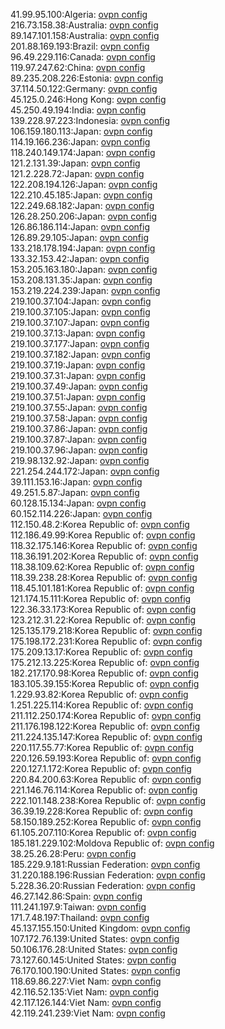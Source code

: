 41.99.95.100:Algeria: [ovpn config](vpn/41_99_95_100.ovpn)  
216.73.158.38:Australia: [ovpn config](vpn/216_73_158_38.ovpn)  
89.147.101.158:Australia: [ovpn config](vpn/89_147_101_158.ovpn)  
201.88.169.193:Brazil: [ovpn config](vpn/201_88_169_193.ovpn)  
96.49.229.116:Canada: [ovpn config](vpn/96_49_229_116.ovpn)  
119.97.247.62:China: [ovpn config](vpn/119_97_247_62.ovpn)  
89.235.208.226:Estonia: [ovpn config](vpn/89_235_208_226.ovpn)  
37.114.50.122:Germany: [ovpn config](vpn/37_114_50_122.ovpn)  
45.125.0.246:Hong Kong: [ovpn config](vpn/45_125_0_246.ovpn)  
45.250.49.194:India: [ovpn config](vpn/45_250_49_194.ovpn)  
139.228.97.223:Indonesia: [ovpn config](vpn/139_228_97_223.ovpn)  
106.159.180.113:Japan: [ovpn config](vpn/106_159_180_113.ovpn)  
114.19.166.236:Japan: [ovpn config](vpn/114_19_166_236.ovpn)  
118.240.149.174:Japan: [ovpn config](vpn/118_240_149_174.ovpn)  
121.2.131.39:Japan: [ovpn config](vpn/121_2_131_39.ovpn)  
121.2.228.72:Japan: [ovpn config](vpn/121_2_228_72.ovpn)  
122.208.194.126:Japan: [ovpn config](vpn/122_208_194_126.ovpn)  
122.210.45.185:Japan: [ovpn config](vpn/122_210_45_185.ovpn)  
122.249.68.182:Japan: [ovpn config](vpn/122_249_68_182.ovpn)  
126.28.250.206:Japan: [ovpn config](vpn/126_28_250_206.ovpn)  
126.86.186.114:Japan: [ovpn config](vpn/126_86_186_114.ovpn)  
126.89.29.105:Japan: [ovpn config](vpn/126_89_29_105.ovpn)  
133.218.178.194:Japan: [ovpn config](vpn/133_218_178_194.ovpn)  
133.32.153.42:Japan: [ovpn config](vpn/133_32_153_42.ovpn)  
153.205.163.180:Japan: [ovpn config](vpn/153_205_163_180.ovpn)  
153.208.131.35:Japan: [ovpn config](vpn/153_208_131_35.ovpn)  
153.219.224.239:Japan: [ovpn config](vpn/153_219_224_239.ovpn)  
219.100.37.104:Japan: [ovpn config](vpn/219_100_37_104.ovpn)  
219.100.37.105:Japan: [ovpn config](vpn/219_100_37_105.ovpn)  
219.100.37.107:Japan: [ovpn config](vpn/219_100_37_107.ovpn)  
219.100.37.13:Japan: [ovpn config](vpn/219_100_37_13.ovpn)  
219.100.37.177:Japan: [ovpn config](vpn/219_100_37_177.ovpn)  
219.100.37.182:Japan: [ovpn config](vpn/219_100_37_182.ovpn)  
219.100.37.19:Japan: [ovpn config](vpn/219_100_37_19.ovpn)  
219.100.37.31:Japan: [ovpn config](vpn/219_100_37_31.ovpn)  
219.100.37.49:Japan: [ovpn config](vpn/219_100_37_49.ovpn)  
219.100.37.51:Japan: [ovpn config](vpn/219_100_37_51.ovpn)  
219.100.37.55:Japan: [ovpn config](vpn/219_100_37_55.ovpn)  
219.100.37.58:Japan: [ovpn config](vpn/219_100_37_58.ovpn)  
219.100.37.86:Japan: [ovpn config](vpn/219_100_37_86.ovpn)  
219.100.37.87:Japan: [ovpn config](vpn/219_100_37_87.ovpn)  
219.100.37.96:Japan: [ovpn config](vpn/219_100_37_96.ovpn)  
219.98.132.92:Japan: [ovpn config](vpn/219_98_132_92.ovpn)  
221.254.244.172:Japan: [ovpn config](vpn/221_254_244_172.ovpn)  
39.111.153.16:Japan: [ovpn config](vpn/39_111_153_16.ovpn)  
49.251.5.87:Japan: [ovpn config](vpn/49_251_5_87.ovpn)  
60.128.15.134:Japan: [ovpn config](vpn/60_128_15_134.ovpn)  
60.152.114.226:Japan: [ovpn config](vpn/60_152_114_226.ovpn)  
112.150.48.2:Korea Republic of: [ovpn config](vpn/112_150_48_2.ovpn)  
112.186.49.99:Korea Republic of: [ovpn config](vpn/112_186_49_99.ovpn)  
118.32.175.146:Korea Republic of: [ovpn config](vpn/118_32_175_146.ovpn)  
118.36.191.202:Korea Republic of: [ovpn config](vpn/118_36_191_202.ovpn)  
118.38.109.62:Korea Republic of: [ovpn config](vpn/118_38_109_62.ovpn)  
118.39.238.28:Korea Republic of: [ovpn config](vpn/118_39_238_28.ovpn)  
118.45.101.181:Korea Republic of: [ovpn config](vpn/118_45_101_181.ovpn)  
121.174.15.111:Korea Republic of: [ovpn config](vpn/121_174_15_111.ovpn)  
122.36.33.173:Korea Republic of: [ovpn config](vpn/122_36_33_173.ovpn)  
123.212.31.22:Korea Republic of: [ovpn config](vpn/123_212_31_22.ovpn)  
125.135.179.218:Korea Republic of: [ovpn config](vpn/125_135_179_218.ovpn)  
175.198.172.231:Korea Republic of: [ovpn config](vpn/175_198_172_231.ovpn)  
175.209.13.17:Korea Republic of: [ovpn config](vpn/175_209_13_17.ovpn)  
175.212.13.225:Korea Republic of: [ovpn config](vpn/175_212_13_225.ovpn)  
182.217.170.98:Korea Republic of: [ovpn config](vpn/182_217_170_98.ovpn)  
183.105.39.155:Korea Republic of: [ovpn config](vpn/183_105_39_155.ovpn)  
1.229.93.82:Korea Republic of: [ovpn config](vpn/1_229_93_82.ovpn)  
1.251.225.114:Korea Republic of: [ovpn config](vpn/1_251_225_114.ovpn)  
211.112.250.174:Korea Republic of: [ovpn config](vpn/211_112_250_174.ovpn)  
211.176.198.122:Korea Republic of: [ovpn config](vpn/211_176_198_122.ovpn)  
211.224.135.147:Korea Republic of: [ovpn config](vpn/211_224_135_147.ovpn)  
220.117.55.77:Korea Republic of: [ovpn config](vpn/220_117_55_77.ovpn)  
220.126.59.193:Korea Republic of: [ovpn config](vpn/220_126_59_193.ovpn)  
220.127.1.172:Korea Republic of: [ovpn config](vpn/220_127_1_172.ovpn)  
220.84.200.63:Korea Republic of: [ovpn config](vpn/220_84_200_63.ovpn)  
221.146.76.114:Korea Republic of: [ovpn config](vpn/221_146_76_114.ovpn)  
222.101.148.238:Korea Republic of: [ovpn config](vpn/222_101_148_238.ovpn)  
36.39.19.228:Korea Republic of: [ovpn config](vpn/36_39_19_228.ovpn)  
58.150.189.252:Korea Republic of: [ovpn config](vpn/58_150_189_252.ovpn)  
61.105.207.110:Korea Republic of: [ovpn config](vpn/61_105_207_110.ovpn)  
185.181.229.102:Moldova Republic of: [ovpn config](vpn/185_181_229_102.ovpn)  
38.25.26.28:Peru: [ovpn config](vpn/38_25_26_28.ovpn)  
185.229.9.181:Russian Federation: [ovpn config](vpn/185_229_9_181.ovpn)  
31.220.188.196:Russian Federation: [ovpn config](vpn/31_220_188_196.ovpn)  
5.228.36.20:Russian Federation: [ovpn config](vpn/5_228_36_20.ovpn)  
46.27.142.86:Spain: [ovpn config](vpn/46_27_142_86.ovpn)  
111.241.197.9:Taiwan: [ovpn config](vpn/111_241_197_9.ovpn)  
171.7.48.197:Thailand: [ovpn config](vpn/171_7_48_197.ovpn)  
45.137.155.150:United Kingdom: [ovpn config](vpn/45_137_155_150.ovpn)  
107.172.76.139:United States: [ovpn config](vpn/107_172_76_139.ovpn)  
50.106.176.28:United States: [ovpn config](vpn/50_106_176_28.ovpn)  
73.127.60.145:United States: [ovpn config](vpn/73_127_60_145.ovpn)  
76.170.100.190:United States: [ovpn config](vpn/76_170_100_190.ovpn)  
118.69.86.227:Viet Nam: [ovpn config](vpn/118_69_86_227.ovpn)  
42.116.52.135:Viet Nam: [ovpn config](vpn/42_116_52_135.ovpn)  
42.117.126.144:Viet Nam: [ovpn config](vpn/42_117_126_144.ovpn)  
42.119.241.239:Viet Nam: [ovpn config](vpn/42_119_241_239.ovpn)  
